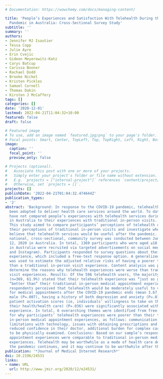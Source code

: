 ```yaml
---
# Documentation: https://wowchemy.com/docs/managing-content/

title: 'People’s Experiences and Satisfaction With Telehealth During the COVID-19
  Pandemic in Australia: Cross-Sectional Survey Study'
subtitle: ''
summary: ''
authors:
- Jennifer MJ Isautier
- Tessa Copp
- Julie Ayre
- Erin Cvejic
- Gideon Meyerowitz-Katz
- Carys Batcup
- Carissa Bonner
- Rachael Dodd
- Brooke Nickel
- Kristen Pickles
- Samuel Cornell
- Thomas Dakin
- Kirsten J McCaffery
tags: []
categories: []
date: '2020-12-01'
lastmod: 2022-04-21T11:04:32+10:00
featured: false
draft: false

# Featured image
# To use, add an image named `featured.jpg/png` to your page's folder.
# Focal points: Smart, Center, TopLeft, Top, TopRight, Left, Right, BottomLeft, Bottom, BottomRight.
image:
  caption: ''
  focal_point: ''
  preview_only: false

# Projects (optional).
#   Associate this post with one or more of your projects.
#   Simply enter your project's folder or file name without extension.
#   E.g. `projects = ["internal-project"]` references `content/project/deep-learning/index.md`.
#   Otherwise, set `projects = []`.
projects: []
publishDate: '2022-04-21T01:04:32.474644Z'
publication_types:
- '2'
abstract: 'Background: In response to the COVID-19 pandemic, telehealth has rapidly
  been adopted to deliver health care services around the world. To date, studies
  have not compared people’s experiences with telehealth services during the pandemic
  in Australia to their experiences with traditional in-person visits. Objective:
  This study aimed to compare participants’ perceptions of telehealth consults to
  their perceptions of traditional in-person visits and investigate whether people
  believe that telehealth services would be useful after the pandemic. Methods: A
  national, cross-sectional, community survey was conducted between June 5 and June
  12, 2020 in Australia. In total, 1369 participants who were aged ≥18 years and lived
  in Australia were recruited via targeted advertisements on social media (ie, Facebook
  and Instagram). Participants responded to survey questions about their telehealth
  experience, which included a free-text response option. A generalized linear model
  was used to estimate the adjusted relative risks of having a poorer telehealth experience
  than a traditional in-person visit experience. Content analysis was performed to
  determine the reasons why telehealth experiences were worse than traditional in-person
  visit experiences. Results: Of the 596 telehealth users, the majority of respondents
  (n=369, 61.9%) stated that their telehealth experience was “just as good as” or
  “better than” their traditional in-person medical appointment experience. On average,
  respondents perceived that telehealth would be moderately useful to very useful
  for medical appointments after the COVID-19 pandemic ends (mean 3.67, SD 1.1). Being
  male (P=.007), having a history of both depression and anxiety (P=.016), and lower
  patient activation scores (ie, individuals’ willingness to take on the role of managing
  their health/health care) (P=.036) were significantly associated with a poor telehealth
  experience. In total, 6 overarching themes were identified from free-text responses
  for why participants’ telehealth experiences were poorer than their traditional
  in-person medical appointment experiences, as follows: communication is not as effective,
  limitations with technology, issues with obtaining prescriptions and pathology results,
  reduced confidence in their doctor, additional burden for complex care, and inability
  to be physically examined. Conclusions: Based on our sample’s responses, telehealth
  appointment experiences were comparable to traditional in-person medical appointment
  experiences. Telehealth may be worthwhile as a mode of health care delivery while
  the pandemic continues, and it may continue to be worthwhile after the pandemic.'
publication: '*Journal of Medical Internet Research*'
doi: 10.2196/24531
links:
- name: URL
  url: http://www.jmir.org/2020/12/e24531/
---
```

